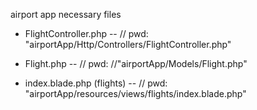 airport app necessary files

- FlightController.php
-- // pwd: "airportApp/Http/Controllers/FlightController.php"

- Flight.php
-- // pwd:
//"airportApp/Models/Flight.php"

- index.blade.php (flights)
-- // pwd: "airportApp/resources/views/flights/index.blade.php"
